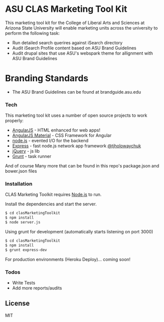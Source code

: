 # ASU CLAS Marketing Tool Kit

This marketing tool kit for the College of Liberal Arts and Sciences at Arizona State University will enable marketing units across the university to perform the following task:

  - Run detailed search querires against iSearch directory
  - Audit iSearch Profile content based on ASU Brand Guidelines
  - Audit drupal sites that use ASU's webspark theme for allignment with ASU Brand Guidelines

# Branding Standards
  - The ASU Brand Guidelines can be found at brandguide.asu.edu

### Tech

This marketing tool kit uses a number of open source projects to work properly:

* [AngularJS] - HTML enhanced for web apps!
* [AngularJS Material] - CSS Framework for Angular
* [node.js] - evented I/O for the backend
* [Express] - fast node.js network app framework [@tjholowaychuk]
* [jQuery] - js lib
* [Grunt] - task runner

And of course Many more that can be found in this repo's package.json and bower.json files

### Installation

CLAS Marketing Toolkit requires [Node.js](https://nodejs.org/) to run.

Install the dependencies and start the server.

```sh
$ cd clasMarketingToolkit
$ npm install
$ node server.js
```

Using grunt for development (automatically starts listening on port 3000)
```sh
$ cd clasMarketingToolkit
$ npm install
$ grunt express-dev
```

For production environments (Heroku Deploy)... coming soon!

### Todos

 - Write Tests
 - Add more reports/audits

License
----

MIT



[//]: # (These are reference links used in the body of this note and get stripped out when the markdown processor does its job. There is no need to format nicely because it shouldn't be seen. Thanks SO - http://stackoverflow.com/questions/4823468/store-comments-in-markdown-syntax)


   [dill]: <https://github.com/joemccann/dillinger>
   [git-repo-url]: <https://github.com/joemccann/dillinger.git>
   [john gruber]: <http://daringfireball.net>
   [df1]: <http://daringfireball.net/projects/markdown/>
   [markdown-it]: <https://github.com/markdown-it/markdown-it>
   [Ace Editor]: <http://ace.ajax.org>
   [node.js]: <http://nodejs.org>
   [Twitter Bootstrap]: <http://twitter.github.com/bootstrap/>
   [jQuery]: <http://jquery.com>
   [@tjholowaychuk]: <http://twitter.com/tjholowaychuk>
   [express]: <http://expressjs.com>
   [AngularJS]: <http://angularjs.org>
   [Grunt]: <http://gruntjs.com>
   [AngularJS Material]: <https://material.angularjs.org/latest/>

   [PlDb]: <https://github.com/joemccann/dillinger/tree/master/plugins/dropbox/README.md>
   [PlGh]: <https://github.com/joemccann/dillinger/tree/master/plugins/github/README.md>
   [PlGd]: <https://github.com/joemccann/dillinger/tree/master/plugins/googledrive/README.md>
   [PlOd]: <https://github.com/joemccann/dillinger/tree/master/plugins/onedrive/README.md>
   [PlMe]: <https://github.com/joemccann/dillinger/tree/master/plugins/medium/README.md>
   [PlGa]: <https://github.com/RahulHP/dillinger/blob/master/plugins/googleanalytics/README.md>
